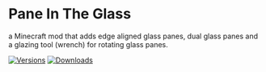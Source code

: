 # Pane In The Glass 
a Minecraft mod that adds edge aligned glass panes, dual glass panes and a glazing tool (wrench) for rotating glass panes.

[![Versions](http://cf.way2muchnoise.eu/versions/pane-in-the-glass.svg)](https://minecraft.curseforge.com/projects/pane-in-the-glass) [![Downloads](http://cf.way2muchnoise.eu/full_pane-in-the-glass.svg)](https://minecraft.curseforge.com/projects/pane-in-the-glass)
